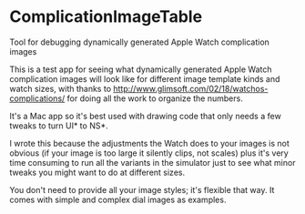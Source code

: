 # ComplicationImageTable
Tool for debugging dynamically generated Apple Watch complication images

This is a test app for seeing what dynamically generated Apple Watch complication images will look like for different image template kinds and watch sizes, with thanks to http://www.glimsoft.com/02/18/watchos-complications/ for doing all the work to organize the numbers.

It's a Mac app so it's best used with drawing code that only needs a few tweaks to turn UI* to NS*.

I wrote this because the adjustments the Watch does to your images is not obvious (if your image is too large it silently clips, not scales) plus it's very time consuming to run all the variants in the simulator just to see what minor tweaks you might want to do at different sizes.

You don't need to provide all your image styles; it's flexible that way. It comes with simple and complex dial images as examples.
